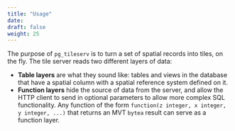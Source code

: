 ```yaml
---
title: "Usage"
date:
draft: false
weight: 25
---
```


The purpose of `pg_tileserv` is to turn a set of spatial records into tiles, on the fly. The tile server reads two different layers of data:

* **Table layers** are what they sound like: tables and views in the database that have a spatial column with a spatial reference system defined on it.
* **Function layers** hide the source of data from the server, and allow the HTTP client to send in optional parameters to allow more complex SQL functionality. Any function of the form `function(z integer, x integer, y integer, ...)` that returns an MVT `bytea` result can serve as a function layer.
